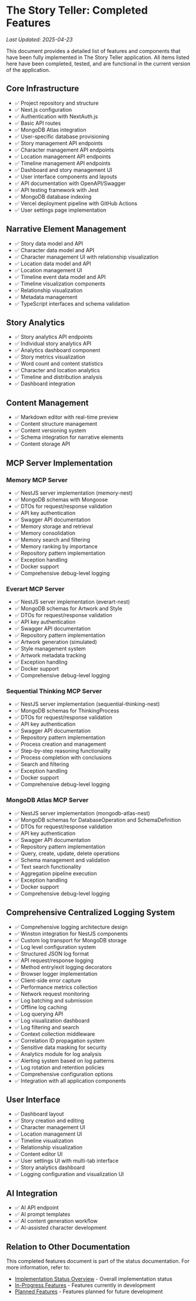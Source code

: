 # The Story Teller: Completed Features

*Last Updated: 2025-04-23*

This document provides a detailed list of features and components that have been fully implemented in The Story Teller application. All items listed here have been completed, tested, and are functional in the current version of the application.

## Core Infrastructure

- ✅ Project repository and structure
- ✅ Next.js configuration
- ✅ Authentication with NextAuth.js
- ✅ Basic API routes
- ✅ MongoDB Atlas integration
- ✅ User-specific database provisioning
- ✅ Story management API endpoints
- ✅ Character management API endpoints
- ✅ Location management API endpoints
- ✅ Timeline management API endpoints
- ✅ Dashboard and story management UI
- ✅ User interface components and layouts
- ✅ API documentation with OpenAPI/Swagger
- ✅ API testing framework with Jest
- ✅ MongoDB database indexing
- ✅ Vercel deployment pipeline with GitHub Actions
- ✅ User settings page implementation

## Narrative Element Management

- ✅ Story data model and API
- ✅ Character data model and API
- ✅ Character management UI with relationship visualization
- ✅ Location data model and API
- ✅ Location management UI
- ✅ Timeline event data model and API
- ✅ Timeline visualization components
- ✅ Relationship visualization
- ✅ Metadata management
- ✅ TypeScript interfaces and schema validation

## Story Analytics

- ✅ Story analytics API endpoints
- ✅ Individual story analytics API
- ✅ Analytics dashboard component
- ✅ Story metrics visualization
- ✅ Word count and content statistics
- ✅ Character and location analytics
- ✅ Timeline and distribution analysis
- ✅ Dashboard integration

## Content Management

- ✅ Markdown editor with real-time preview
- ✅ Content structure management
- ✅ Content versioning system
- ✅ Schema integration for narrative elements
- ✅ Content storage API

## MCP Server Implementation

### Memory MCP Server
- ✅ NestJS server implementation (memory-nest)
- ✅ MongoDB schemas with Mongoose
- ✅ DTOs for request/response validation
- ✅ API key authentication
- ✅ Swagger API documentation
- ✅ Memory storage and retrieval
- ✅ Memory consolidation
- ✅ Memory search and filtering
- ✅ Memory ranking by importance
- ✅ Repository pattern implementation
- ✅ Exception handling
- ✅ Docker support
- ✅ Comprehensive debug-level logging

### Everart MCP Server
- ✅ NestJS server implementation (everart-nest)
- ✅ MongoDB schemas for Artwork and Style
- ✅ DTOs for request/response validation
- ✅ API key authentication
- ✅ Swagger API documentation
- ✅ Repository pattern implementation
- ✅ Artwork generation (simulated)
- ✅ Style management system
- ✅ Artwork metadata tracking
- ✅ Exception handling
- ✅ Docker support
- ✅ Comprehensive debug-level logging

### Sequential Thinking MCP Server
- ✅ NestJS server implementation (sequential-thinking-nest)
- ✅ MongoDB schemas for ThinkingProcess
- ✅ DTOs for request/response validation
- ✅ API key authentication
- ✅ Swagger API documentation
- ✅ Repository pattern implementation
- ✅ Process creation and management
- ✅ Step-by-step reasoning functionality
- ✅ Process completion with conclusions
- ✅ Search and filtering
- ✅ Exception handling
- ✅ Docker support
- ✅ Comprehensive debug-level logging

### MongoDB Atlas MCP Server
- ✅ NestJS server implementation (mongodb-atlas-nest)
- ✅ MongoDB schemas for DatabaseOperation and SchemaDefinition
- ✅ DTOs for request/response validation
- ✅ API key authentication
- ✅ Swagger API documentation
- ✅ Repository pattern implementation
- ✅ Query, create, update, delete operations
- ✅ Schema management and validation
- ✅ Text search functionality
- ✅ Aggregation pipeline execution
- ✅ Exception handling
- ✅ Docker support
- ✅ Comprehensive debug-level logging

## Comprehensive Centralized Logging System

- ✅ Comprehensive logging architecture design
- ✅ Winston integration for NestJS components
- ✅ Custom log transport for MongoDB storage
- ✅ Log level configuration system
- ✅ Structured JSON log format
- ✅ API request/response logging
- ✅ Method entry/exit logging decorators
- ✅ Browser logger implementation
- ✅ Client-side error capture
- ✅ Performance metrics collection
- ✅ Network request monitoring
- ✅ Log batching and submission
- ✅ Offline log caching
- ✅ Log querying API
- ✅ Log visualization dashboard
- ✅ Log filtering and search
- ✅ Context collection middleware
- ✅ Correlation ID propagation system
- ✅ Sensitive data masking for security
- ✅ Analytics module for log analysis
- ✅ Alerting system based on log patterns
- ✅ Log rotation and retention policies
- ✅ Comprehensive configuration options
- ✅ Integration with all application components

## User Interface

- ✅ Dashboard layout
- ✅ Story creation and editing
- ✅ Character management UI
- ✅ Location management UI
- ✅ Timeline visualization
- ✅ Relationship visualization
- ✅ Content editor UI
- ✅ User settings UI with multi-tab interface
- ✅ Story analytics dashboard
- ✅ Logging configuration and visualization UI

## AI Integration

- ✅ AI API endpoint
- ✅ AI prompt templates
- ✅ AI content generation workflow
- ✅ AI-assisted character development

## Relation to Other Documentation

This completed features document is part of the status documentation. For more information, refer to:

- [Implementation Status Overview](./overview.md) - Overall implementation status
- [In-Progress Features](./in-progress.md) - Features currently in development
- [Planned Features](./planned.md) - Features planned for future development 